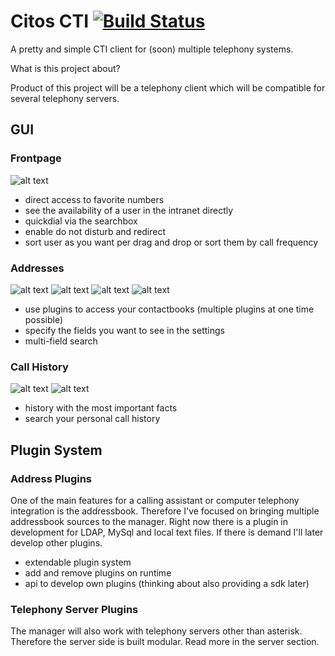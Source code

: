 # Citos CTI [![Build Status](https://travis-ci.com/Citos-CTI/Manager-Client.svg?branch=master)](https://travis-ci.com/Citos-CTI/Manager-Client)
A pretty and simple CTI client for (soon) multiple telephony systems.

What is this project about?

Product of this project will be a telephony client which will be compatible for several telephony servers.
## GUI
### Frontpage
![alt text](https://github.com/Citos-CTI/Manager-Client/blob/master/images/states.PNG)
- direct access to favorite numbers 
- see the availability of a user in the intranet directly 
- quickdial via the searchbox
- enable do not disturb and redirect 
- sort user as you want per drag and drop or sort them by call frequency 
### Addresses
![alt text](https://github.com/Citos-CTI/Manager-Client/blob/master/images/addresses.PNG)
![alt text](https://github.com/Citos-CTI/Manager-Client/blob/master/images/addresses_unfolded.PNG)
![alt text](https://github.com/Citos-CTI/Manager-Client/blob/master/images/ldap%20Plugin.PNG)
![alt text](https://github.com/Citos-CTI/Manager-Client/blob/master/images/addresses_extensive_search.PNG)
- use plugins to access your contactbooks (multiple plugins at one time possible)
- specify the fields you want to see in the settings
- multi-field search 
### Call History
![alt text](https://github.com/Citos-CTI/Manager-Client/blob/master/images/history_scroll_function.PNG)
![alt text](https://github.com/Citos-CTI/Manager-Client/blob/master/images/history_search.PNG)
- history with the most important facts
- search your personal call history
## Plugin System
### Address Plugins
One of the main features for a calling assistant or computer telephony integration is the addressbook. Therefore I've focused on bringing multiple addressbook sources to the manager. Right now there is a plugin in development for LDAP, MySql and local text files. If there is demand I'll later develop other plugins.
- extendable plugin system 
- add and remove plugins on runtime 
- api to develop own plugins (thinking about also providing a sdk later)
### Telephony Server Plugins 
The manager will also work with telephony servers other than asterisk. Therefore the server side is built modular. Read more in the server section.
